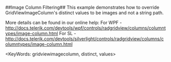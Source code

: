 ##Image Column Filtering##
This example demonstrates how to override GridViewImageColumn's distinct values to be images and not a string path.

More details can be found in our online help:
For WPF - http://docs.telerik.com/devtools/wpf/controls/radgridview/columns/columntypes/image-column.html
For SL - http://docs.telerik.com/devtools/silverlight/controls/radgridview/columns/columntypes/image-column.html

<KeyWords: gridviewimagecolumn, distinct, values>